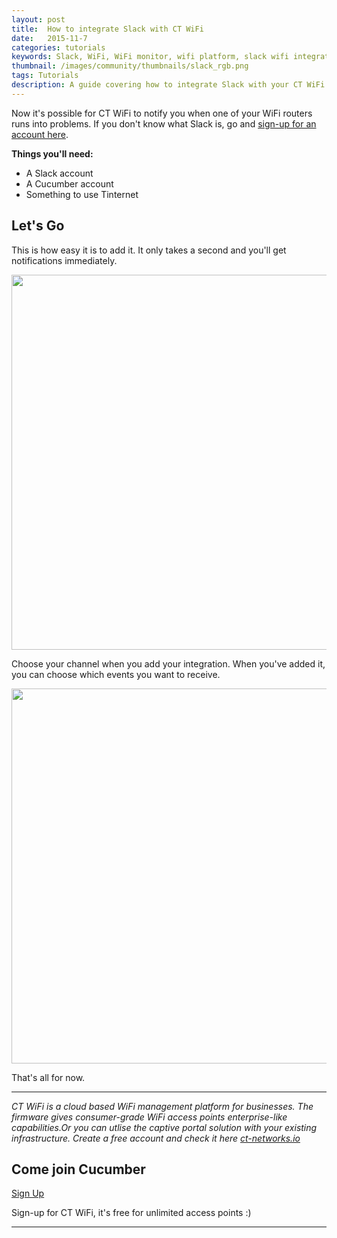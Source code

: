 ```yaml
---
layout: post
title:  How to integrate Slack with CT WiFi
date:   2015-11-7
categories: tutorials
keywords: Slack, WiFi, WiFi monitor, wifi platform, slack wifi integration
thumbnail: /images/community/thumbnails/slack_rgb.png
tags: Tutorials
description: A guide covering how to integrate Slack with your CT WiFi dashboard.
---
```


Now it's possible for CT WiFi to notify you when one of your WiFi routers runs into problems. If you don't know what Slack is, go and [sign-up for an account here](https://slack.com).

**Things you'll need:**

- A Slack account
- A Cucumber account
- Something to use Tinternet

## Let's Go

This is how easy it is to add it. It only takes a second and you'll get notifications immediately.

<div class="mdl-typography--text-center">
<img src="/images/community/tutorials/slack-integration.gif" width="600px">
</div>

Choose your channel when you add your integration. When you've added it, you can choose which events you want to receive.

<div class="mdl-typography--text-center">
<img src="/images/community/tutorials/slack-notifications.png" width="600px">
</div>

That's all for now.

<hr>

*CT WiFi is a cloud based WiFi management platform for businesses. The firmware gives consumer-grade WiFi access points enterprise-like capabilities.Or you can utlise the captive portal solution with your existing infrastructure. Create a free account and check it here <a href="https://ct-networks.io">ct-networks.io</a>*

<div class="mdl-typography--text-center">

<h2>Come join Cucumber</h2>

<a href="/sign-up" class="button success">Sign Up</a><br>

<p>Sign-up for CT WiFi, it's free for unlimited access points :)</p>

<hr>

</div>
